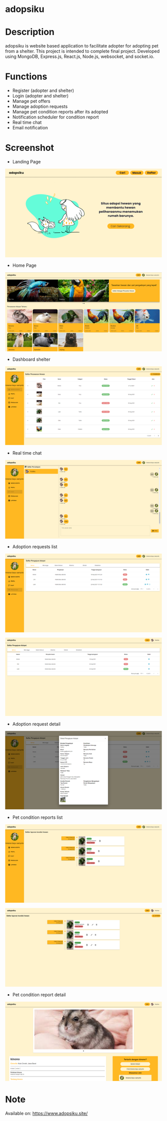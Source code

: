 # adopsiku
# Description
adopsiku is website based application to facilitate adopter for adopting pet from a shelter. This project is intended to complete final project. Developed using MongoDB, Express.js, React.js, Node.js, websocket, and socket.io.

# Functions
- Register (adopter and shelter)
- Login (adopter and shelter)
- Manage pet offers
- Manage adoption requests
- Manage pet condition reports after its adopted
- Notification scheduler for condition report
- Real time chat
- Email notification

# Screenshot

- Landing Page

![](https://github.com/alyamaharanipj/adopsiku/blob/main/screenshot/Landing%20Page.png)

- Home Page

![](https://github.com/alyamaharanipj/adopsiku/blob/main/screenshot/poster1.png)

- Dashboard shelter

![](https://github.com/alyamaharanipj/adopsiku/blob/main/screenshot/poster2.png)

- Real time chat

![](https://github.com/alyamaharanipj/adopsiku/blob/main/screenshot/poster3.png)

- Adoption requests list

![](https://github.com/alyamaharanipj/adopsiku/blob/main/screenshot/poster5.png)

![](https://github.com/alyamaharanipj/adopsiku/blob/main/screenshot/poster7.png)

- Adoption request detail

![](https://github.com/alyamaharanipj/adopsiku/blob/main/screenshot/poster4.png)

- Pet condition reports list

![](https://github.com/alyamaharanipj/adopsiku/blob/main/screenshot/poster6.png)

![](https://github.com/alyamaharanipj/adopsiku/blob/main/screenshot/poster8.png)

- Pet condition report detail

![](https://github.com/alyamaharanipj/adopsiku/blob/main/screenshot/poster10.png)

# Note
Available on: https://www.adopsiku.site/

